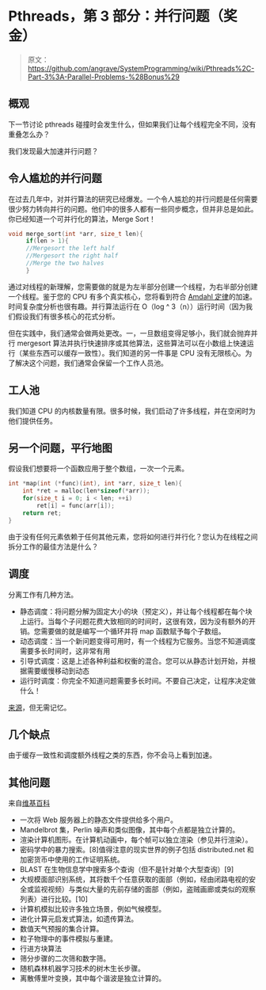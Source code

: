 # Pthreads，第 3 部分：并行问题（奖金）

> 原文：<https://github.com/angrave/SystemProgramming/wiki/Pthreads%2C-Part-3%3A-Parallel-Problems-%28Bonus%29>

## 概观

下一节讨论 pthreads 碰撞时会发生什么，但如果我们让每个线程完全不同，没有重叠怎么办？

我们发现最大加速并行问题？

## 令人尴尬的并行问题

在过去几年中，对并行算法的研究已经爆发。一个令人尴尬的并行问题是任何需要很少努力转向并行的问题。他们中的很多人都有一些同步概念，但并非总是如此。你已经知道一个可并行化的算法，Merge Sort！

```c
void merge_sort(int *arr, size_t len){
     if(len > 1){
     //Mergesort the left half
     //Mergesort the right half
     //Merge the two halves
     }
```

通过对线程的新理解，您需要做的就是为左半部分创建一个线程，为右半部分创建一个线程。鉴于您的 CPU 有多个真实核心，您将看到符合 [Amdahl 定律](https://en.wikipedia.org/wiki/Amdahl's_law)的加速。时间复杂度分析也很有趣。并行算法运行在 O（log ^ 3（n））运行时间（因为我们假设我们有很多核心的花式分析。

但在实践中，我们通常会做两处更改。一，一旦数组变得足够小，我们就会抛弃并行 mergesort 算法并执行快速排序或其他算法，这些算法可以在小数组上快速运行（某些东西可以缓存一致性）。我们知道的另一件事是 CPU 没有无限核心。为了解决这个问题，我们通常会保留一个工作人员池。

## 工人池

我们知道 CPU 的内核数量有限。很多时候，我们启动了许多线程，并在空闲时为他们提供任务。

## 另一个问题，平行地图

假设我们想要将一个函数应用于整个数组，一次一个元素。

```c
int *map(int (*func)(int), int *arr, size_t len){
    int *ret = malloc(len*sizeof(*arr));
    for(size_t i = 0; i < len; ++i) 
        ret[i] = func(arr[i]);
    return ret;
}
```

由于没有任何元素依赖于任何其他元素，您将如何进行并行化？您认为在线程之间拆分工作的最佳方法是什么？

## 调度

分离工作有几种方法。

*   静态调度：将问题分解为固定大小的块（预定义），并让每个线程都在每个块上运行。当每个子问题花费大致相同的时间时，这很有效，因为没有额外的开销。您需要做的就是编写一个循环并将 map 函数赋予每个子数组。
*   动态调度：当一个新问题变得可用时，有一个线程为它服务。当您不知道调度需要多长时间时，这非常有用
*   引导式调度：这是上述各种利益和权衡的混合。您可以从静态计划开始，并根据需要缓慢移动到动态
*   运行时调度：你完全不知道问题需要多长时间。不要自己决定，让程序决定做什么！

[来源](https://software.intel.com/en-us/articles/openmp-loop-scheduling)，但无需记忆。

## 几个缺点

由于缓存一致性和调度额外线程之类的东西，你不会马上看到加速。

## 其他问题

来自[维基百科](https://en.wikipedia.org/wiki/Embarrassingly_parallel)

*   一次将 Web 服务器上的静态文件提供给多个用户。
*   Mandelbrot 集，Perlin 噪声和类似图像，其中每个点都是独立计算的。
*   渲染计算机图形。在计算机动画中，每个帧可以独立渲染（参见并行渲染）。
*   密码学中的暴力搜索。[8]值得注意的现实世界的例子包括 distributed.net 和加密货币中使用的工作证明系统。
*   BLAST 在生物信息学中搜索多个查询（但不是针对单个大型查询）[9]
*   大规模面部识别系统，其将数千个任意获取的面部（例如，经由闭路电视的安全或监视视频）与类似大量的先前存储的面部（例如，盗贼画廊或类似的观察列表）进行比较。[10]
*   计算机模拟比较许多独立场景，例如气候模型。
*   进化计算元启发式算法，如遗传算法。
*   数值天气预报的集合计算。
*   粒子物理中的事件模拟与重建。
*   行进方块算法
*   筛分步骤的二次筛和数字筛。
*   随机森林机器学习技术的树木生长步骤。
*   离散傅里叶变换，其中每个谐波是独立计算的。